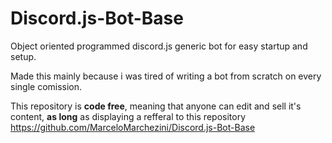 # Discord.js-Bot-Base
Object oriented programmed discord.js generic bot for easy startup and setup.

Made this mainly because i was tired of writing a bot from scratch on every single comission.

This repository is **code free**, meaning that anyone can edit and sell it's content, **as long** as displaying a refferal to this repository
https://github.com/MarceloMarchezini/Discord.js-Bot-Base
